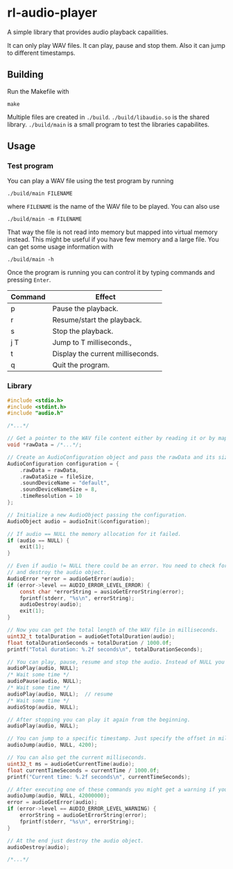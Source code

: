 # rl-audio-player

A simple library that provides audio playback capailities.

It can only play WAV files. It can play, pause and stop them. Also it can jump to different timestamps.

## Building

Run the Makefile with 
```
make
```
Multiple files are created in `./build`. `./build/libaudio.so` is the shared library. `./build/main` is a small program to test the libraries capabilites.

## Usage

### Test program

You can play a WAV file using the test program by running
```
./build/main FILENAME
```
where `FILENAME` is the name of the WAV file to be played. You can also use
```
./build/main -m FILENAME
```
That way the file is not read into memory but mapped into virtual memory instead. This might be useful if you have few memory and a large file.
You can get some usage information with 
```
./build/main -h
```

Once the program is running you can control it by typing commands and pressing `Enter`.

|Command|Effect                           |
|-------|---------------------------------|
|p      |Pause the playback.              |
|r      |Resume/start the playback.       |
|s      |Stop the playback.               |
|j T    |Jump to T milliseconds.,         |
|t      |Display the current milliseconds.|
|q      |Quit the program.                |

### Library

```C
#include <stdio.h>
#include <stdint.h>
#include "audio.h"

/*...*/

// Get a pointer to the WAV file content either by reading it or by mapping it to memory.
void *rawData = /*...*/;

// Create an AudioConfiguration object and pass the rawData and its size. Also set the name of the playback device and its size. The timeResolution determines every how many milliseconds commands like audioPlay() or audioPause() are processed.
AudioConfiguration configuration = {
    .rawData = rawData,
    .rawDataSize = fileSize,
    .soundDeviceName = "default",
    .soundDeviceNameSize = 8,
    .timeResolution = 10
};

// Initialize a new AudioObject passing the configuration.
AudioObject audio = audioInit(&configuration);

// If audio == NULL the memory allocation for it failed.
if (audio == NULL) {
    exit(1);
}

// Even if audio != NULL there could be an error. You need to check for it
// and destroy the audio object.
AudioError *error = audioGetError(audio);
if (error->level == AUDIO_ERROR_LEVEL_ERROR) {
    const char *errorString = ausioGetErrorString(error);
    fprintf(stderr, "%s\n", errorString);
    audioDestroy(audio);
    exit(1);
}

// Now you can get the total length of the WAV file in milliseconds.
uint32_t totalDuration = audioGetTotalDuration(audio);
float totalDurationSeconds = totalDuration / 1000.0f;
printf("Total duration: %.2f seconds\n", totalDurationSeconds);

// You can play, pause, resume and stop the audio. Instead of NULL you can also pass a pthread_barrier_t in case you want to synchronize the audio thread with other threads.
audioPlay(audio, NULL);
/* Wait some time */
audioPause(audio, NULL);
/* Wait some time */
audioPlay(audio, NULL);  // resume
/* Wait some time */
audioStop(audio, NULL);

// After stopping you can play it again from the beginning.
audioPlay(audio, NULL);

// You can jump to a specific timestamp. Just specify the offset in milliseconds.
audioJump(audio, NULL, 4200);

// You can also get the current milliseconds.
uint32_t ms = audioGetCurrentTime(audio);
float currentTimeSeconds = currentTime / 1000.0f;
printf("Current time: %.2f seconds\n", currentTimeSeconds);

// After executing one of these commands you might get a warning if you did something wrong. E.g. you might have jumped beyond the end of the audio data. The program is able to self recover from a warning. Everytime you call an audio* function (except audioGetErrorString) the error gets resets.
audioJump(audio, NULL, 42000000);
error = audioGetError(audio);
if (error->level == AUDIO_ERROR_LEVEL_WARNING) {
    errorString = audioGetErrorString(error);
    fprintf(stderr, "%s\n", errorString);
}

// At the end just destroy the audio object.
audioDestroy(audio);

/*...*/

```